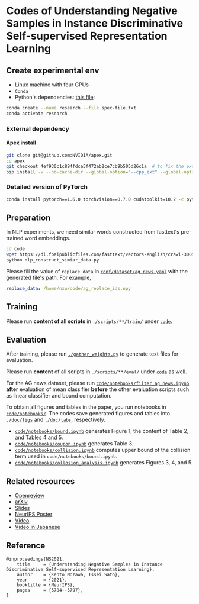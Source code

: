 # Codes of Understanding Negative Samples in Instance Discriminative Self-supervised Representation Learning

## Create experimental env

- Linux machine with four GPUs
- `Conda`
- Python's dependencies: [this file](./spec-file.txt):

```bash
conda create --name research --file spec-file.txt
conda activate research
```

### External dependency

#### Apex install

```bash
git clone git@github.com:NVIDIA/apex.git
cd apex
git checkout 4ef930c1c884fdca5f472ab2ce7cb9b505d26c1a  # to fix the exact library version
pip install -v --no-cache-dir --global-option="--cpp_ext" --global-option="--cuda_ext" ./
```

### Detailed version of PyTorch

```bash
conda install pytorch==1.6.0 torchvision==0.7.0 cudatoolkit=10.2 -c pytorch
```

## Preparation

In NLP experiments, we need similar words constructed from fasttext's pre-trained word embeddings.

```bash
cd code
wget https://dl.fbaipublicfiles.com/fasttext/vectors-english/crawl-300d-2M.vec.zip
python nlp_construct_simiar_data.py
```

Please fill the value of `replace_data` in [`conf/dataset/ag_news.yaml`](./conf/dataset/ag_news.yaml) with the generated file's path. For example,

```yaml
replace_data: /home/nzw/code/ag_replace_ids.npy
```

## Training

Please run __content of all scripts__ in `./scripts/**/train/` under [`code`](./code).

## Evaluation

After training, please run [`./gather_weights.py`](./gather_weights.py) to generate text files for evaluation.

Please run __content__ of all scripts in `./scripts/**/eval/` under [`code`](./code) as well.

For the AG news dataset, please run [`code/notebooks/filter_ag_news.ipynb`](code/notebooks/filter_ag_news.ipynb) __after__ evaluation of mean classifier __before__ the other evaluation scripts such as linear classifier and bound computation.

To obtain all figures and tables in the paper, you run notebooks in [`code/notebooks/`](./code/notebooks). The codes save generated figures and tables into [`./doc/figs`](./doc/figs) and [`./doc/tabs`](./doc/tabs), respectively.

- [`code/notebooks/bound.ipynb`](code/notebooks/bound.ipynb) generates Figure 1, the content of Table 2, and Tables 4 and 5.
- [`code/notebooks/coupon.ipynb`](code/notebooks/coupon.ipynb) generates Table 3.
- [`code/notebooks/collision.ipynb`](code/notebooks/collision.ipynb) computes upper bound of the collision term used in `code/notebooks/bound.ipynb`.
- [`code/notebooks/collosion_analysis.ipynb`](code/notebooks/collosion_analysis.ipynb) generates Figures 3, 4, and 5.

## Related resources

- [Openreview](https://openreview.net/forum?id=pZ5X_svdPQ)
- [arXiv](https://arxiv.org/abs/2102.06866)
- [Slides](https://speakerdeck.com/nzw0301/understanding-negative-samples-in-instance-discriminative-self-supervised-representation-learning)
- [NeurIPS Poster](https://drive.google.com/file/d/1uGDY2YrneNF2bFgjh1yMlDeUpVk1GQRL/view)
- [Video](https://nips.cc/virtual/2021/poster/27316)
- [Video in Japanese](https://www.youtube.com/watch?v=nK46OGjoosQ)

## Reference
```
@inproceedings{NS2021,
    title     = {Understanding Negative Samples in Instance Discriminative Self-supervised Representation Learning},
    author    = {Kento Nozawa, Issei Sato},
    year      = {2021},
    booktitle = {NeurIPS},
    pages     = {5784--5797},
}
```
